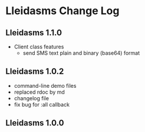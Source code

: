 # Lleidasms Change Log

## Lleidasms 1.1.0
- Client class features
  * send SMS text plain and binary (base64) format

## Lleidasms 1.0.2

- command-line demo files
- replaced rdoc by md
- changelog file
- fix bug for :all callback

## Lleidasms 1.0.0

